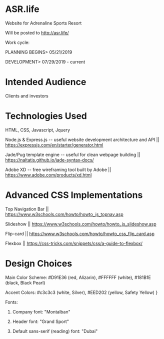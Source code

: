# ASR.life
Website for Adrenaline Sports Resort

Will be posted to http://asr.life/

Work cycle: 

PLANNING BEGINS> 05/21/2019

DEVELOPMENT> 07/29/2019 - current

# Intended Audience
Clients and investors

# Technologies Used
HTML, CSS, Javascript, Jquery

Node.js & Express.js -- useful website development architecture and API || https://expressjs.com/en/starter/generator.html

Jade/Pug template engine -- useful for clean webpage building || https://naltatis.github.io/jade-syntax-docs/

Adobe XD -- free wireframing tool built by Adobe || https://www.adobe.com/products/xd.html

# Advanced CSS Implementations
Top Navigation Bar || https://www.w3schools.com/howto/howto_js_topnav.asp 

Slideshow || https://www.w3schools.com/howto/howto_js_slideshow.asp

Flip-card || https://www.w3schools.com/howto/howto_css_flip_card.asp 

Flexbox || https://css-tricks.com/snippets/css/a-guide-to-flexbox/ 

# Design Choices
Main Color Scheme: #D91E36 (red, Alizarin), #FFFFFF (white), #181B1E (black, Black Pearl)

Accent Colors: #c3c3c3 (white, Silver), #EED202 (yellow, Safety Yellow)
}

Fonts: 

1. Company font: "Montalban"

2. Header font: "Grand Sport"

3. Default sans-serif (reading) font: "Dubai"
